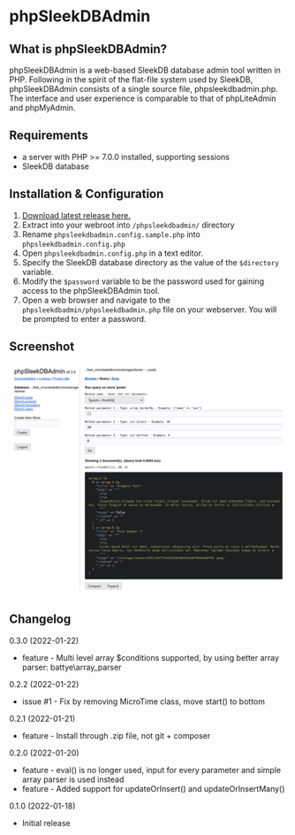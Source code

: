 # phpSleekDBAdmin

## What is phpSleekDBAdmin?

phpSleekDBAdmin is a web-based SleekDB database admin tool written in PHP. Following in the spirit of the flat-file system used by SleekDB, phpSleekDBAdmin consists of a single source file, phpsleekdbadmin.php.  The interface and user experience is comparable to that of phpLiteAdmin and phpMyAdmin.

## Requirements

-   a server with PHP >= 7.0.0 installed, supporting sessions
-   SleekDB database

## Installation & Configuration

1. [Download latest release here.](https://github.com/galanonym/phpsleekdbadmin/releases/download/v0.3.0/phpsleekdbadmin.zip)
2. Extract into your webroot into `/phpsleekdbadmin/` directory
3. Rename `phpsleekdbadmin.config.sample.php` into `phpsleekdbadmin.config.php`
4. Open `phpsleekdbadmin.config.php` in a text editor.
5. Specify the SleekDB database directory as the value of the `$directory` variable.
6. Modify the `$password` variable to be the password used for gaining access to the phpSleekDBAdmin tool.
7. Open a web browser and navigate to the `phpsleekdbadmin/phpsleekdbadmin.php` file on your webserver. You will be prompted to enter a password.

## Screenshot

![alt text](https://github.com/galanonym/phpsleekdbadmin/blob/main/screenshot.png?raw=true)

## Changelog

0.3.0 (2022-01-22)
- feature - Multi level array $conditions supported, by using better array parser: battye\array_parser

0.2.2 (2022-01-22)
- issue #1 - Fix by removing MicroTime class, move start() to bottom

0.2.1 (2022-01-21)
- feature - Install through .zip file, not git + composer 

0.2.0 (2022-01-20)
- feature - eval() is no longer used, input for every parameter and simple array parser is used instead
- feature - Added support for updateOrInsert() and updateOrInsertMany()

0.1.0 (2022-01-18)
- Initial release

